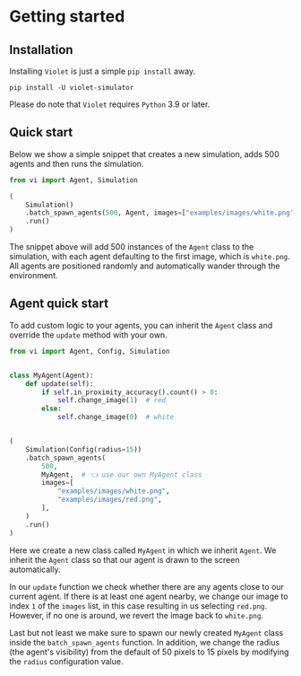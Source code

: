 # Getting started

## Installation

Installing `Violet` is just a simple `pip install` away.

```shell
pip install -U violet-simulator
```

Please do note that `Violet` requires `Python` 3.9 or later.

## Quick start

Below we show a simple snippet that creates a new simulation, adds 500 agents and then runs the simulation.

```python
from vi import Agent, Simulation

(
    Simulation()
    .batch_spawn_agents(500, Agent, images=["examples/images/white.png"])
    .run()
)
```

The snippet above will add 500 instances of the `Agent` class to the simulation,
with each agent defaulting to the first image, which is `white.png`.
All agents are positioned randomly and automatically wander through the environment.

## Agent quick start

To add custom logic to your agents, you can inherit the `Agent` class and override the `update` method with your own.

```python
from vi import Agent, Config, Simulation


class MyAgent(Agent):
    def update(self):
        if self.in_proximity_accuracy().count() > 0:
            self.change_image(1)  # red
        else:
            self.change_image(0)  # white


(
    Simulation(Config(radius=15))
    .batch_spawn_agents(
        500,
        MyAgent,  # 👈 use our own MyAgent class
        images=[
            "examples/images/white.png",
            "examples/images/red.png",
        ],
    )
    .run()
)
```

Here we create a new class called `MyAgent` in which we inherit `Agent`.
We inherit the `Agent` class so that our agent is drawn to the screen automatically.

In our `update` function we check whether there are any agents close to our current agent.
If there is at least one agent nearby, we change our image to index `1` of the `images` list, in this case resulting in us selecting `red.png`.
However, if no one is around, we revert the image back to `white.png`.

Last but not least we make sure to spawn our newly created `MyAgent` class inside the `batch_spawn_agents` function.
In addition, we change the radius (the agent's visibility) from the default of 50 pixels to 15 pixels by modifying the `radius` configuration value.